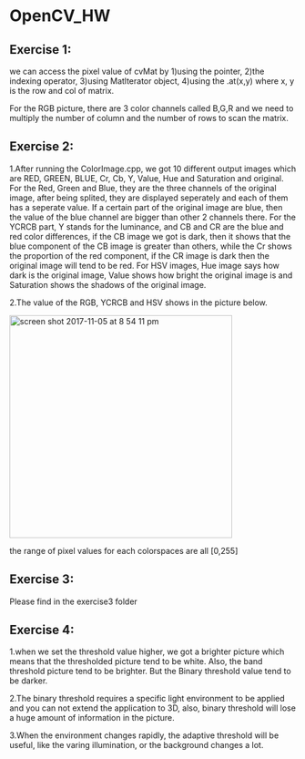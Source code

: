 # OpenCV_HW
## Exercise 1:

we can access the pixel value of cvMat by 1)using the pointer, 2)the indexing operator, 3)using Matlterator object, 4)using the .at(x,y) where x, y is the row and col of matrix. 

For the RGB picture, there are 3 color channels called B,G,R and we need to multiply the number of column and the number of rows to scan the matrix.

## Exercise 2:

1.After running the ColorImage.cpp, we got 10 different output images which are RED, GREEN, BLUE, Cr, Cb, Y, Value, Hue and Saturation and original. For the Red, Green and Blue, they are the three channels of the original image, after being splited, they are displayed seperately and each of them has a seperate value. If a certain part of the original image are blue, then the value of the blue channel are bigger than other 2 channels there. For the YCRCB part, Y stands for the luminance, and CB and CR are the blue and red color differences, if the CB image we got is dark, then it shows that the blue component of the CB image is greater than others, while the Cr shows the proportion of the red component, if the CR image is dark then the original image will tend to be red. For HSV images, Hue image says how dark is the original image, Value shows how bright the original image is and Saturation shows the shadows of the original image.

2.The value of the RGB, YCRCB and HSV shows in the picture below.

<img width="391" alt="screen shot 2017-11-05 at 8 54 11 pm" src="https://user-images.githubusercontent.com/31743714/32423136-ab93157e-c272-11e7-9e31-5cd1664b360b.png">

the range of pixel values for each colorspaces are all [0,255]

## Exercise 3:

Please find in the exercise3 folder

## Exercise 4:

1.when we set the threshold value higher, we got a brighter picture which means that the thresholded picture tend to be white. Also, the band threshold picture tend to be brighter. But the Binary threshold value tend to be darker.

2.The binary threshold requires a specific light environment to be applied and you can not extend the application to 3D, also, binary threshold will lose a huge amount of information in the picture.

3.When the environment changes rapidly, the adaptive threshold will be useful, like the varing illumination, or the background changes a lot.
